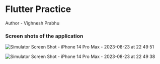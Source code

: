 # Flutter Practice

Author - Vighnesh Prabhu

 ### Screen shots of the application

![Simulator Screen Shot - iPhone 14 Pro Max - 2023-08-23 at 22 49 51](https://github.com/Kratosmsn11/flutter_practice/assets/57503827/6f6951c8-756b-4f1c-9669-f8d4f6b79965)

![Simulator Screen Shot - iPhone 14 Pro Max - 2023-08-23 at 22 49 38](https://github.com/Kratosmsn11/flutter_practice/assets/57503827/1d57319f-a760-48a9-9e6c-ab48ae0b0c20)
